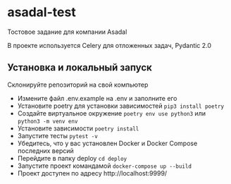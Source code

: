 # asadal-test
Тостовое задание для компании Asadal

В проекте используется Celery для отложенных задач, Pydantic 2.0

## Установка и локальный запуск
Склонируйте репозиторий на свой компьютер
- Измените файл .env.example на .env и заполните его
- Установите poetry для установки зависимостей `pip3 install poetry`
- Создайте виртуальное окружение `poetry env use python3` или `python3 -m venv env`
- Установите зависимости `poetry install`
- Запустите тесты `pytest -v`
- Убедитесь, что у вас установлен Docker и Docker Compose последних версий
- Перейдите в папку deploy `cd deploy`
- Запустите проект командамой `docker-compose up --build`
- Проект доступен по адресу http://localhost:9999/ 
